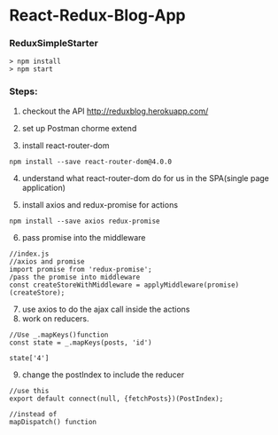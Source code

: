 # React-Redux-Blog-App

### ReduxSimpleStarter
```
> npm install
> npm start
```
### Steps:
1) checkout the API
http://reduxblog.herokuapp.com/

2) set up Postman chorme extend

3) install react-router-dom
```
npm install --save react-router-dom@4.0.0
```
4) understand what react-router-dom do for us in the SPA(single page application)

5) install axios and redux-promise for actions
```
npm install --save axios redux-promise
```
6) pass promise into the middleware
```
//index.js
//axios and promise
import promise from 'redux-promise';
/pass the promise into middleware
const createStoreWithMiddleware = applyMiddleware(promise)(createStore);
```
7) use axios to do the ajax call inside the actions
8) work on reducers.
```
//Use _.mapKeys()function
const state = _.mapKeys(posts, 'id')

state['4']
```
9) change the postIndex to include the reducer
```
//use this
export default connect(null, {fetchPosts})(PostIndex);

//instead of
mapDispatch() function
```
